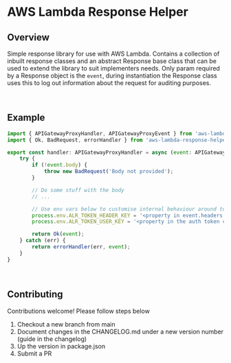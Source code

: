 # AWS Lambda Response Helper

## Overview
Simple response library for use with AWS Lambda.
Contains a collection of inbuilt response classes and an abstract Response base class that can be used to extend the library to suit implementers needs.
Only param required by a Response object is the `event`, during instantiation the Response class uses this to log out information about the request for auditing purposes.

<br> 

## Example

```javascript
import { APIGatewayProxyHandler, APIGatewayProxyEvent } from 'aws-lambda';
import { Ok, BadRequest, errorHandler } from 'aws-lambda-response-helper';

export const handler: APIGatewayProxyHandler = async (event: APIGatewayProxyEvent) => {
    try {
        if (!event.body) {
            throw new BadRequest('Body not provided');
        }

        // Do some stuff with the body
        // ...

        // Use env vars below to customise internal behaviour around token decoding
        process.env.ALR_TOKEN_HEADER_KEY = '<property in event.headers containing the auth token, default: Authorization>'
        process.env.ALR_TOKEN_USER_KEY = '<property in the auth token containing the username, default: email>'

        return Ok(event);
    } catch (err) {
        return errorHandler(err, event);
    }
}
```

<br>

## Contributing
Contributions welcome! 
Please follow steps below

1. Checkout a new branch from main
2. Document changes in the CHANGELOG.md under a new version number (guide in the changelog)
3. Up the version in package.json
4. Submit a PR
